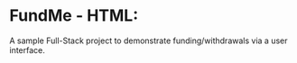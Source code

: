 # FundMe - HTML:

A sample Full-Stack project to demonstrate funding/withdrawals via a user interface.
